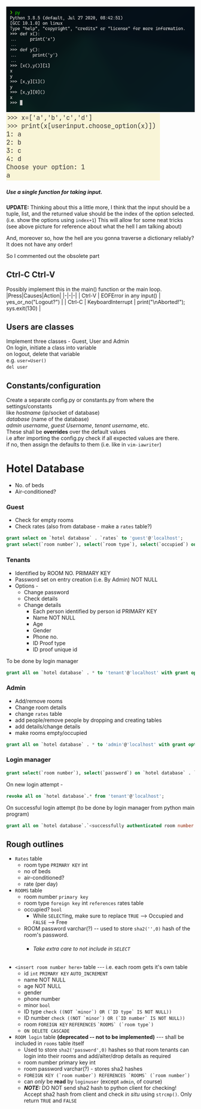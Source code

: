 ![](./python_run_function_from_sequence.png)
![](./neat%20trick%20with%20choose_option.png)

##### Use a single function for taking input.
**UPDATE:** Thinking about this a little more, I think that the input should be a tuple, list, and the returned value should be the index of the option selected. (i.e. show the options using `index+1`)
This will allow for some neat tricks (see above picture for reference about what the hell I am talking about)

And, moreover so, how the hell are you gonna traverse a dictionary reliably? It does not have any order!

So I commented out the obsolete part
<!--  {{{1

It could be something that takes a dictionary as argument.

Name - `choose_option()` ?

```python
input_dict = {
  'arg1' : 'text1',
  'arg2' : 'text2'
}
user_choice = choose_option(input_dict)
```

It will show something like -

    arg1. text1
    arg2. text2

    choose your option:

Or maybe -

    1. text1
    2. text2

    choose an option:

But whichever it may be, the function shall return `arg1` or `arg2`, not `1` or `2`
And it shall be used everywhere

Something like -
while true:
  .
  .
  .
  return

##### Also use a single function for taking confirmation [Y/n]

Name - `yes_or_no()` ?

the function shall take a string as input (containing the '?') and append '[Y/n]' to it, and then wait for user input
as usual, it shall be inside a `while true` loop, and shall check for all combinations of yes and no.

It shall return a `True` or `False`

### and keep these functions inside a module? or maybe a class?

}}} -->

## Ctrl-C Ctrl-V
Possibly implement this in the main() function or the main loop.
|Press|Causes|Action|
|-|-|-|
| Ctrl-V | EOFError in any input() | yes_or_no("Logout?") |
| Ctrl-C | KeyboardInterrupt | print("\nAborted!"); sys.exit(130) |

## Users are classes
Implement three classes - Guest, User and Admin <br>
On login, initiate a class into variable <br>
on logout, delete that variable <br>
e.g. `user=User()` <br>
`del user`

## Constants/configuration
Create a separate config.py or constants.py from where the settings/constants <br>
like _hostname_ (ip/socket of database) <br>
_database_ (name of the database) <br>
_admin username_, _guest Username_, _tenant username_, etc. <br>
These shall be **overrides** over the default values <br>
i.e after importing the config.py check if all expected values are there. <br>
if no, then assign the defaults to them (i.e. like in `vim-iawriter`)

# Hotel Database
- No. of beds
- Air-conditioned?

### Guest
- Check for empty rooms
- Check rates (also from database - make a `rates` table?)
```sql
grant select on `hotel database` . `rates` to 'guest'@'localhost';
grant select(`room number`), select(`room type`), select(`occupied`) on `hotel database` . `rooms` to 'guest'@'localhost';
```

### Tenants
- Identified by ROOM NO. PRIMARY KEY
- Password set on entry creation (i.e. By Admin) NOT NULL
- Options -
    - Change password
    - Check details
    - Change details
        - Each person identified by person id PRIMARY KEY
        - Name NOT NULL
        - Age
        - Gender
        - Phone no.
        - ID Proof type
        - ID proof unique id

To be done by login manager
```sql
grant all on `hotel database` . * to 'tenant'@'localhost' with grant option;
```

### Admin
- Add/remove rooms
- Change room details
- change `rates` table
- add people/remove people by dropping and creating tables
- add details/change details
- make rooms empty/occupied
```sql
grant all on `hotel database` . * to 'admin'@'localhost' with grant option;
```

### Login manager
```sql
grant select(`room number`), select(`password`) on `hotel database` . `rooms` to 'login manager'@'localhost' with grant option;
```
On new login attempt -
```sql
revoke all on `hotel database`.* from 'tenant'@'localhost';
```
On successful login attempt (to be done by login manager from python main program)
```sql
grant all on `hotel database`.`<successfully authenticated room number to be inserted by python here>` to `tenant`@`localhost`;
```

## Rough outlines
- `Rates` table
  - room type `PRIMARY KEY` int
  - no of beds
  - air-conditioned?
  - rate (per day)
- `ROOMS` table
  - room number `primary key`
  - room type `foreign key` int `references` rates table
  - occupied? `bool`
    - While `SELECT`ing, make sure to replace `TRUE` --> Occupied and `FALSE` --> Free
  - ROOM password varchar(?) -- used to store `sha2('',0)` hash of the room's password.
    - ###### Take extra care to not include in `SELECT`
- `<insert room number here>` table --- i.e. each room gets it's own table
  - id `int` `PRIMARY KEY` `AUTO_INCREMENT`
  - name NOT NULL
  - age NOT NULL
  - gender
  - phone number
  - minor `bool`
  - ID type ``check ((NOT `minor`) OR (`ID type` IS NOT NULL))``
  - ID number ``check ((NOT `minor`) OR (`ID number` IS NOT NULL))``
  - room `FOREIGN KEY` `REFERENCES` `` `ROOMS` (`room type`) ``
  - `ON DELETE CASCADE`
- `ROOM login` table **(deprecated -- not to be implemented)** --- shall be included in `rooms` table itself
  - Used to store `sha2('password',0)` hashes so that room tenants can login into their rooms and add/alter/drop details as required
  - room number primary key int
  - room password varchar(?) - stores sha2 hashes
  - ``FOREIGN KEY (`room number`) REFERENCES `ROOMS` (`room number`)``
  - can _only_ be **read** by `loginuser` (except `admin`, of course)
  - ***NOTE:*** DO NOT send sha2 hash to python client for checking! Accept sha2 hash from client and check _in situ_ using `strcmp()`. Only return `TRUE` and `FALSE`
